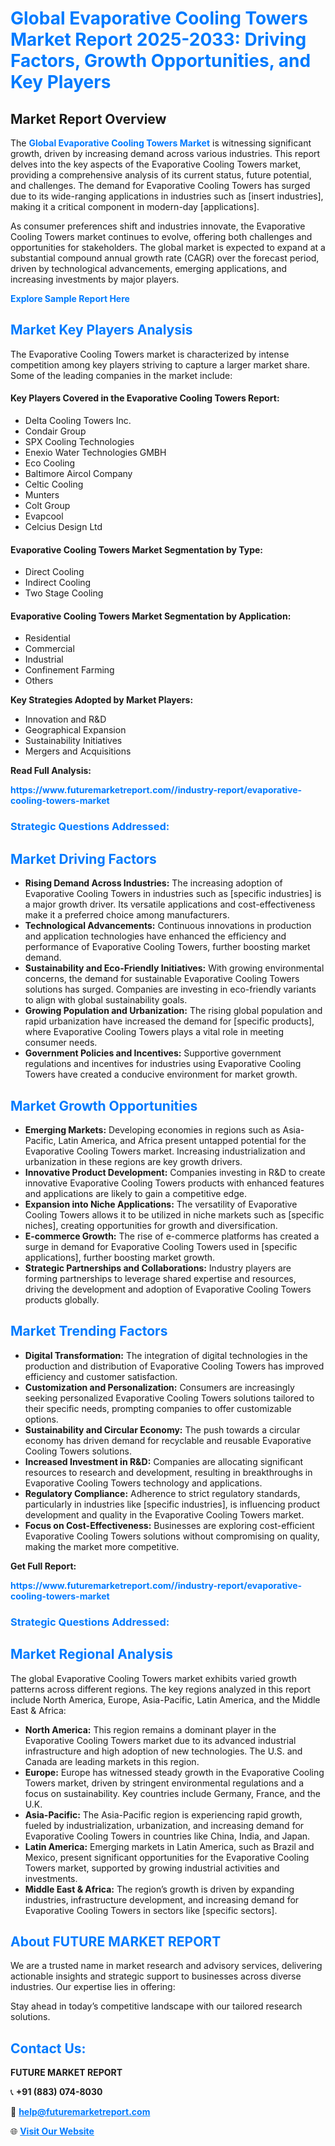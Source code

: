 <h1 style="color: #007BFF;">Global Evaporative Cooling Towers Market Report 2025-2033: Driving Factors, Growth Opportunities, and Key Players</h1>

<section id="overview">
<h2>Market Report Overview</h2>
<p>The <a href="https://www.futuremarketreport.com//industry-report/evaporative-cooling-towers-market" style="color: #007BFF; text-decoration: none;"><strong>Global Evaporative Cooling Towers Market</strong></a> is witnessing significant growth, driven by increasing demand across various industries. This report delves into the key aspects of the Evaporative Cooling Towers market, providing a comprehensive analysis of its current status, future potential, and challenges. The demand for Evaporative Cooling Towers has surged due to its wide-ranging applications in industries such as [insert industries], making it a critical component in modern-day [applications].</p>
<p>As consumer preferences shift and industries innovate, the Evaporative Cooling Towers market continues to evolve, offering both challenges and opportunities for stakeholders. The global market is expected to expand at a substantial compound annual growth rate (CAGR) over the forecast period, driven by technological advancements, emerging applications, and increasing investments by major players.</p>
</section>

<section id="overview">
<p><a href="https://www.futuremarketreport.com//request-sample/reportId=55471" style="color: #007BFF; text-decoration: none;"><strong>Explore Sample Report Here</strong></a></p>
</section>

<section id="key-players">
<h2 style="color: #007BFF;">Market Key Players Analysis</h2>
<p>The Evaporative Cooling Towers market is characterized by intense competition among key players striving to capture a larger market share. Some of the leading companies in the market include:</p>
<h4>Key Players Covered in the Evaporative Cooling Towers Report:</h4>
<ul><li>Delta Cooling Towers Inc.</li><li>Condair Group</li><li>SPX Cooling Technologies</li><li>Enexio Water Technologies GMBH</li><li>Eco Cooling</li><li>Baltimore Aircol Company</li><li>Celtic Cooling</li><li>Munters</li><li>Colt Group</li><li>Evapcool</li><li>Celcius Design Ltd</li></ul>
<h4>Evaporative Cooling Towers Market Segmentation by Type:</h4>
<ul><li>Direct Cooling</li><li>Indirect Cooling</li><li>Two Stage Cooling</li></ul>

<h4>Evaporative Cooling Towers Market Segmentation by Application:</h4>
<ul><li>Residential</li><li>Commercial</li><li>Industrial</li><li>Confinement Farming</li><li>Others</li></ul>
<p><strong>Key Strategies Adopted by Market Players:</strong></p>
<ul>
<li>Innovation and R&D</li>
<li>Geographical Expansion</li>
<li>Sustainability Initiatives</li>
<li>Mergers and Acquisitions</li>
</ul>
</section>

<section>
<p><strong>Read Full Analysis: </strong></p><a href="https://www.futuremarketreport.com//industry-report/evaporative-cooling-towers-market" style="color: #007BFF; text-decoration: none;"><strong>https://www.futuremarketreport.com//industry-report/evaporative-cooling-towers-market</strong></a>
<h3 style="color: #007BFF;">Strategic Questions Addressed:</h3>
</section>

<section id="driving-factors">
<h2 style="color: #007BFF;">Market Driving Factors</h2>
<ul>
<li><strong>Rising Demand Across Industries:</strong> The increasing adoption of Evaporative Cooling Towers in industries such as [specific industries] is a major growth driver. Its versatile applications and cost-effectiveness make it a preferred choice among manufacturers.</li>
<li><strong>Technological Advancements:</strong> Continuous innovations in production and application technologies have enhanced the efficiency and performance of Evaporative Cooling Towers, further boosting market demand.</li>
<li><strong>Sustainability and Eco-Friendly Initiatives:</strong> With growing environmental concerns, the demand for sustainable Evaporative Cooling Towers solutions has surged. Companies are investing in eco-friendly variants to align with global sustainability goals.</li>
<li><strong>Growing Population and Urbanization:</strong> The rising global population and rapid urbanization have increased the demand for [specific products], where Evaporative Cooling Towers plays a vital role in meeting consumer needs.</li>
<li><strong>Government Policies and Incentives:</strong> Supportive government regulations and incentives for industries using Evaporative Cooling Towers have created a conducive environment for market growth.</li>
</ul>
</section>

<section id="growth-opportunities">
<h2 style="color: #007BFF;">Market Growth Opportunities</h2>
<ul>
<li><strong>Emerging Markets:</strong> Developing economies in regions such as Asia-Pacific, Latin America, and Africa present untapped potential for the Evaporative Cooling Towers market. Increasing industrialization and urbanization in these regions are key growth drivers.</li>
<li><strong>Innovative Product Development:</strong> Companies investing in R&D to create innovative Evaporative Cooling Towers products with enhanced features and applications are likely to gain a competitive edge.</li>
<li><strong>Expansion into Niche Applications:</strong> The versatility of Evaporative Cooling Towers allows it to be utilized in niche markets such as [specific niches], creating opportunities for growth and diversification.</li>
<li><strong>E-commerce Growth:</strong> The rise of e-commerce platforms has created a surge in demand for Evaporative Cooling Towers used in [specific applications], further boosting market growth.</li>
<li><strong>Strategic Partnerships and Collaborations:</strong> Industry players are forming partnerships to leverage shared expertise and resources, driving the development and adoption of Evaporative Cooling Towers products globally.</li>
</ul>
</section>

<section id="trending-factors">
<h2 style="color: #007BFF;">Market Trending Factors</h2>
<ul>
<li><strong>Digital Transformation:</strong> The integration of digital technologies in the production and distribution of Evaporative Cooling Towers has improved efficiency and customer satisfaction.</li>
<li><strong>Customization and Personalization:</strong> Consumers are increasingly seeking personalized Evaporative Cooling Towers solutions tailored to their specific needs, prompting companies to offer customizable options.</li>
<li><strong>Sustainability and Circular Economy:</strong> The push towards a circular economy has driven demand for recyclable and reusable Evaporative Cooling Towers solutions.</li>
<li><strong>Increased Investment in R&D:</strong> Companies are allocating significant resources to research and development, resulting in breakthroughs in Evaporative Cooling Towers technology and applications.</li>
<li><strong>Regulatory Compliance:</strong> Adherence to strict regulatory standards, particularly in industries like [specific industries], is influencing product development and quality in the Evaporative Cooling Towers market.</li>
<li><strong>Focus on Cost-Effectiveness:</strong> Businesses are exploring cost-efficient Evaporative Cooling Towers solutions without compromising on quality, making the market more competitive.</li>
</ul>
</section>

<section>
<p><strong>Get Full Report: </strong></p><a href="https://www.futuremarketreport.com//industry-report/evaporative-cooling-towers-market" style="color: #007BFF; text-decoration: none;"><strong>https://www.futuremarketreport.com//industry-report/evaporative-cooling-towers-market</strong></a>
<h3 style="color: #007BFF;">Strategic Questions Addressed:</h3>
</section>


<section id="regional-analysis">
<h2 style="color: #007BFF;">Market Regional Analysis</h2>
<p>The global Evaporative Cooling Towers market exhibits varied growth patterns across different regions. The key regions analyzed in this report include North America, Europe, Asia-Pacific, Latin America, and the Middle East & Africa:</p>
<ul>
<li><strong>North America:</strong> This region remains a dominant player in the Evaporative Cooling Towers market due to its advanced industrial infrastructure and high adoption of new technologies. The U.S. and Canada are leading markets in this region.</li>
<li><strong>Europe:</strong> Europe has witnessed steady growth in the Evaporative Cooling Towers market, driven by stringent environmental regulations and a focus on sustainability. Key countries include Germany, France, and the U.K.</li>
<li><strong>Asia-Pacific:</strong> The Asia-Pacific region is experiencing rapid growth, fueled by industrialization, urbanization, and increasing demand for Evaporative Cooling Towers in countries like China, India, and Japan.</li>
<li><strong>Latin America:</strong> Emerging markets in Latin America, such as Brazil and Mexico, present significant opportunities for the Evaporative Cooling Towers market, supported by growing industrial activities and investments.</li>
<li><strong>Middle East & Africa:</strong> The region’s growth is driven by expanding industries, infrastructure development, and increasing demand for Evaporative Cooling Towers in sectors like [specific sectors].</li>
</ul>
</section>

<footer>
<h2 style="color: #007BFF;">About FUTURE MARKET REPORT</h2>
<p>We are a trusted name in market research and advisory services, delivering actionable insights and strategic support to businesses across diverse industries. Our expertise lies in offering:</p>

<p>Stay ahead in today’s competitive landscape with our tailored research solutions.</p>

<h2 style="color: #007BFF;">Contact Us:</h2>
<p><strong>FUTURE MARKET REPORT</strong></p>
<p>📞 <strong>+91 (883) 074-8030</strong></p>
<p>📧 <strong><a href="mailto:help@futuremarketreport.com" style="color: #007BFF;">help@futuremarketreport.com</a></strong></p>
<p>🌐 <strong><a href="https://www.futuremarketreport.com/" style="color: #007BFF;">Visit Our Website</a></strong></p>
</footer>